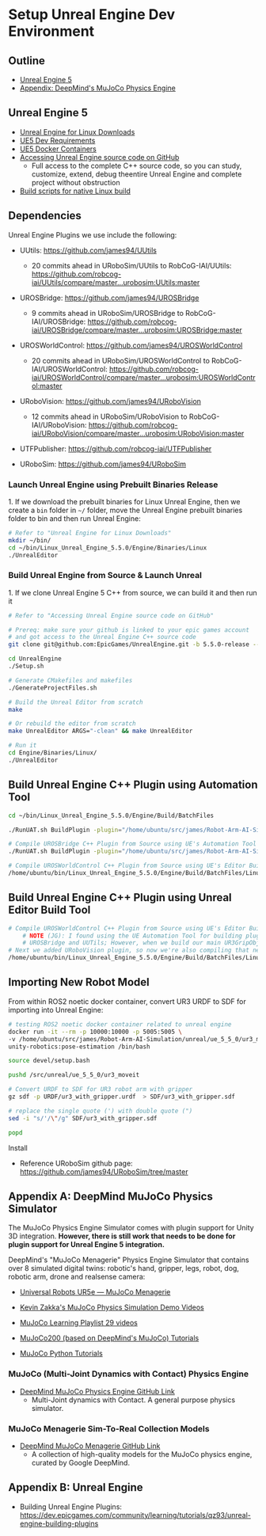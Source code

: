 # Setup Unreal Engine Dev Environment

## Outline

- [Unreal Engine 5](#unreal-engine-5)
- [Appendix: DeepMind's MuJoCo Physics Engine](#deepmind-mujoco-physics-simulator)

## Unreal Engine 5

- [Unreal Engine for Linux Downloads](https://www.unrealengine.com/en-US/linux)
- [UE5 Dev Requirements](https://docs.unrealengine.com/5.0/en-USlinux-development-requirements-for-unreal-engine/)
- [UE5 Docker Containers](https://docs.unrealengine.com/5.0/en-USquick-start-guide-for-using-container-images-in-unreal-engine/)
- [Accessing Unreal Engine source code on GitHub](https://www.unrealengine.com/en-US/ue-on-github)
    - Full access to the complete C++ source code, so you can study, customize, extend, debug theentire Unreal Engine and complete project without obstruction
- [Build scripts for native Linux build](https://github.com/EpicGames/UnrealEngine/blob/releaseEngine/Build/BatchFiles/Linux/README.md)

## Dependencies

Unreal Engine Plugins we use include the following:

- UUtils: https://github.com/james94/UUtils
    - 20 commits ahead in URoboSim/UUtils to RobCoG-IAI/UUtils: https://github.com/robcog-iai/UUtils/compare/master...urobosim:UUtils:master

- UROSBridge: https://github.com/james94/UROSBridge
    - 9 commits ahead in URoboSim/UROSBridge to RobCoG-IAI/UROSBridge: https://github.com/robcog-iai/UROSBridge/compare/master...urobosim:UROSBridge:master


- UROSWorldControl: https://github.com/james94/UROSWorldControl
    - 20 commits ahead in URoboSim/UROSWorldControl to RobCoG-IAI/UROSWorldControl: https://github.com/robcog-iai/UROSWorldControl/compare/master...urobosim:UROSWorldControl:master

- URoboVision: https://github.com/james94/URoboVision
    - 12 commits ahead in URoboSim/URoboVision to RobCoG-IAI/URoboVision: https://github.com/robcog-iai/URoboVision/compare/master...urobosim:URoboVision:master

- UTFPublisher: https://github.com/robcog-iai/UTFPublisher

- URoboSim: https://github.com/james94/URoboSim

### Launch Unreal Engine using Prebuilt Binaries Release

1\. If we download the prebuilt binaries for Linux Unreal Engine, then we create a `bin` folder in `~/` folder, move the Unreal Engine prebuilt binaries folder to bin and then run Unreal Engine:

~~~bash
# Refer to "Unreal Engine for Linux Downloads"
mkdir ~/bin/
cd ~/bin/Linux_Unreal_Engine_5.5.0/Engine/Binaries/Linux
./UnrealEditor
~~~

### Build Unreal Engine from Source & Launch Unreal

1\. If we clone Unreal Engine 5 C++ from source, we can build it and then run it

~~~bash
# Refer to "Accessing Unreal Engine source code on GitHub"

# Prereq: make sure your github is linked to your epic games account
# and got access to the Unreal Engine C++ source code
git clone git@github.com:EpicGames/UnrealEngine.git -b 5.5.0-release --recursive

cd UnrealEngine
./Setup.sh

# Generate CMakefiles and makefiles
./GenerateProjectFiles.sh

# Build the Unreal Editor from scratch
make

# Or rebuild the editor from scratch
make UnrealEditor ARGS="-clean" && make UnrealEditor

# Run it
cd Engine/Binaries/Linux/
./UnrealEditor
~~~

## Build Unreal Engine C++ Plugin using Automation Tool

~~~bash
cd ~/bin/Linux_Unreal_Engine_5.5.0/Engine/Build/BatchFiles

./RunUAT.sh BuildPlugin -plugin="/home/ubuntu/src/james/Robot-Arm-AI-Simulation/unreal/ue_5_5_0/UR3GripObjPosePred/Plugins/UUtils/UUtils.uplugin" -package="/home/ubuntu/src/james/Robot-Arm-AI-Simulation/unreal/ue_5_5_0/UR3GripObjPosePred/Plugins/UUtils//UUtils_UE550" -clean

# Compile UROSBridge C++ Plugin from Source using UE's Automation Tool
./RunUAT.sh BuildPlugin -plugin="/home/ubuntu/src/james/Robot-Arm-AI-Simulation/unreal/ue_5_5_0/UR3GripObjPosePred/Plugins/UROSBridge/UROSBridge.uplugin" -package="/home/ubuntu/src/james/Robot-Arm-AI-Simulation/unreal/ue_5_5_0/UR3GripObjPosePred/Plugins/UROSBridge/UROSBridge_UE550" -clean

# Compile UROSWorldControl C++ Plugin from Source using UE's Editor Build Tool while compiling our main UR3GripObjPosePred project
/home/ubuntu/bin/Linux_Unreal_Engine_5.5.0/Engine/Build/BatchFiles/Linux/Build.sh Development Linux -Project="/home/ubuntu/src/james/Robot-Arm-AI-Simulation/unreal/ue_5_5_0/UR3GripObjPosePred/UR3GripObjPosePred.uproject" -TargetType=Editor -Progress
~~~


## Build Unreal Engine C++ Plugin using Unreal Editor Build Tool

~~~bash
# Compile UROSWorldControl C++ Plugin from Source using UE's Editor Build Tool while compiling our main UR3GripObjPosePred project
    # NOTE (JG): I found using the UE Automation Tool for building plugins, it couldn't find the dependency plugins in UROSWorldControl.uplugin file, which are
    # UROSBridge and UUTils; However, when we build our main UR3GripObjPosePred project along with the Plugins, its able to find those dependency plugins
# Next we added URoboVision plugin, so now we're also compiling that new plugin along with the other plugins too
/home/ubuntu/bin/Linux_Unreal_Engine_5.5.0/Engine/Build/BatchFiles/Linux/Build.sh Development Linux -Project="/home/ubuntu/src/james/Robot-Arm-AI-Simulation/unreal/ue_5_5_0/UR3GripObjPosePred/UR3GripObjPosePred.uproject" -TargetType=Editor -Progress
~~~


## Importing New Robot Model

From within ROS2 noetic docker container, convert UR3 URDF to SDF for importing into Unreal Engine:

~~~bash
# testing ROS2 noetic docker container related to unreal engine
docker run -it --rm -p 10000:10000 -p 5005:5005 \
-v /home/ubuntu/src/james/Robot-Arm-AI-Simulation/unreal/ue_5_5_0/ur3_moveit:/src/unreal/ue_5_5_0/ur3_moveit \
unity-robotics:pose-estimation /bin/bash

source devel/setup.bash

pushd /src/unreal/ue_5_5_0/ur3_moveit

# Convert URDF to SDF for UR3 robot arm with gripper
gz sdf -p URDF/ur3_with_gripper.urdf  > SDF/ur3_with_gripper.sdf

# replace the single quote (') with double quote (")
sed -i "s/'/\"/g" SDF/ur3_with_gripper.sdf

popd
~~~

Install 

- Reference URoboSim github page: https://github.com/james94/URoboSim/tree/master

## Appendix A: DeepMind MuJoCo Physics Simulator

The MuJoCo Physics Engine Simulator comes with plugin support for Unity 3D integration. **However, there is still work that needs to be done for plugin support for Unreal Engine 5 integration.**

DeepMind's "MuJoCo Menagerie" Physics Engine Simulator that contains over 8 simulated digital twins: robotic's hand, gripper, legs, robot, dog, robotic arm, drone and realsense camera:

- [Universal Robots UR5e — MuJoCo Menagerie](https://www.youtube.com/watch?v=gAqwNeY0juo)

- [Kevin Zakka's MuJoCo Physics Simulation Demo Videos](https://www.youtube.com/@kevin_zakka/videos)

- [MuJoCo Learning Playlist 29 videos](https://www.youtube.com/playlist?list=PLzWiCM7Cn8WYCrvMYGszduvFhkw-RvjAl)

- [MuJoCo200 (based on DeepMind's MuJoCo) Tutorials](https://www.youtube.com/playlist?list=PLc7bpbeTIk758Ad3fkSywdxHWpBh9PM0G)

- [MuJoCo Python Tutorials](https://www.youtube.com/playlist?list=PLc7bpbeTIk75dgBVd07z6_uKN1KQkwFRK)

### MuJoCo (Multi-Joint Dynamics with Contact) Physics Engine

- [DeepMind MuJoCo Physics Engine GitHub Link](https://github.com/google-deepmind/mujoco)
    - Multi-Joint dynamics with Contact. A general purpose physics simulator.

### MuJoCo Menagerie Sim-To-Real Collection Models

- [DeepMind MuJoCo Menagerie GitHub Link](https://github.com/google-deepmind/mujoco_menagerie)
    - A collection of high-quality models for the MuJoCo physics engine, curated by Google DeepMind.

## Appendix B: Unreal Engine

- Building Unreal Engine Plugins: https://dev.epicgames.com/community/learning/tutorials/qz93/unreal-engine-building-plugins
